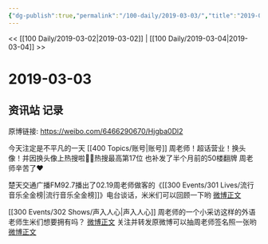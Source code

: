 ```yaml
---
{"dg-publish":true,"permalink":"/100-daily/2019-03-03/","title":"2019-03-03"}
---
```



<< [[100 Daily/2019-03-02\|2019-03-02]] | [[100 Daily/2019-03-04\|2019-03-04]] >>

# 2019-03-03

## 资讯站 记录

原博链接: https://weibo.com/6466290670/Hjgba0Dl2

今天注定是不平凡的一天
[[400 Topics/账号\|账号]]
周老师！超话营业！换头像！并因换头像上热搜啦👏🏻热搜最高第17位
[](https://m.weibo.cn/1736988591/4345731042901784)
也补发了半个月前的50楼翻牌
周老师辛苦了❤️
[](https://m.weibo.cn/1736988591/4340106121118970)

楚天交通广播FM92.7播出了02.19周老师做客的《[[300 Events/301 Lives/流行音乐全金榜\|流行音乐全金榜]]》电台谈话，米米们可以回顾一下哟
[微博正文](https://m.weibo.cn/6466290670/4345744746419518)

[[300 Events/302 Shows/声入人心\|声入人心]]
周老师的一个小采访这样的外语老师生米们想要拥有吗？
[微博正文](https://m.weibo.cn/6466290670/4345746100218922)
关注并转发原微博可以抽周老师签名照一张哟
[微博正文](https://m.weibo.cn/6466290670/4345867849373740)
